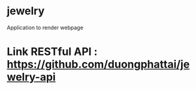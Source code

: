 # jewelry
 Application to render webpage
# Link RESTful API : https://github.com/duongphattai/jewelry-api
